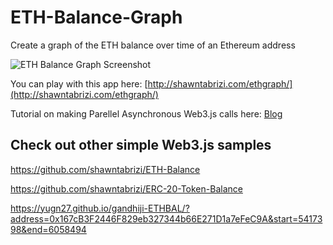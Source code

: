 # ETH-Balance-Graph
Create a graph of the ETH balance over time of an Ethereum address

![ETH Balance Graph Screenshot](https://i.stack.imgur.com/0zaGd.png)

You can play with this app here: [http://shawntabrizi.com/ethgraph/](http://shawntabrizi.com/ethgraph/)

Tutorial on making Parellel Asynchronous Web3.js calls here: [Blog](http://shawntabrizi.com/crypto/graphing-eth-balance-history-of-an-ethereum-address-using-parallel-asynchronous-requests-in-web3-js/)


## Check out other simple Web3.js samples
https://github.com/shawntabrizi/ETH-Balance

https://github.com/shawntabrizi/ERC-20-Token-Balance

https://yugn27.github.io/gandhiji-ETHBAL/?address=0x167cB3F2446F829eb327344b66E271D1a7eFeC9A&start=5417398&end=6058494

